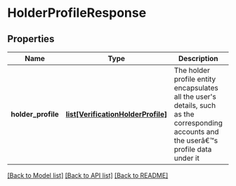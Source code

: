 # HolderProfileResponse


## Properties
Name | Type | Description | Notes
------------ | ------------- | ------------- | -------------
**holder_profile** | [**list[VerificationHolderProfile]**](VerificationHolderProfile.md) | The holder profile entity encapsulates all the user&#39;s details, such as the corresponding accounts and the userâ€™s profile data under it | [optional] [readonly] 

[[Back to Model list]](../README.md#documentation-for-models) [[Back to API list]](../README.md#documentation-for-api-endpoints) [[Back to README]](../README.md)


